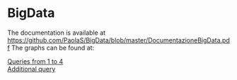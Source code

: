 # BigData

The documentation is available at https://github.com/PaolaS/BigData/blob/master/DocumentazioneBigData.pdf 
The graphs can be found at: 

[Queries from 1 to 4](https://paolas.github.io/BigData/Queries.html)  
[Additional query](https://paolas.github.io/BigData/Additional%20Query.html)
